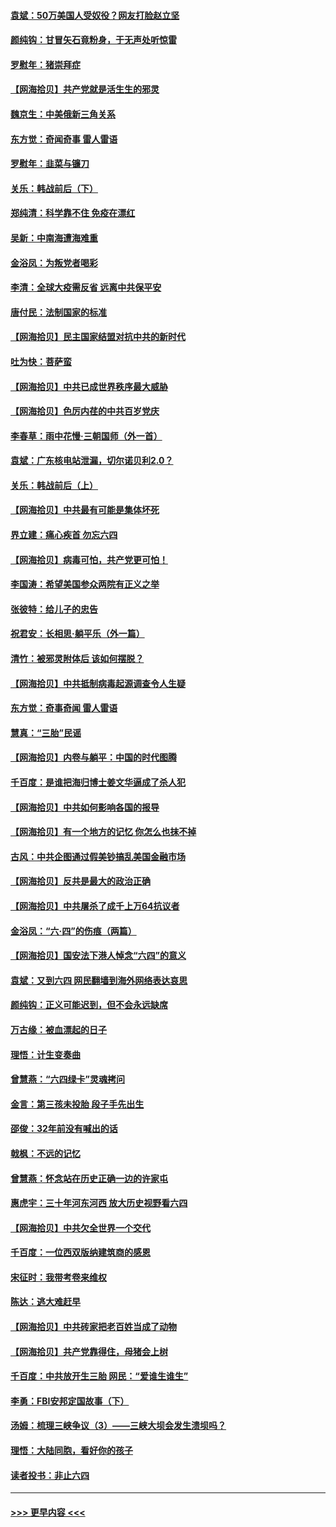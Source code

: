 #### [袁斌：50万美国人受奴役？网友打脸赵立坚](../pages/nsc993/n13041330.md?t=06231652) 
#### [颜纯钩：甘冒矢石竟粉身，于无声处听惊雷](../pages/nsc993/n13041140.md?t=06231652) 
#### [罗慰年：猪崇拜症](../pages/nsc993/n13041071.md?t=06231652) 
#### [【网海拾贝】共产党就是活生生的邪灵](../pages/nsc993/n13036627.md?t=06231652) 
#### [魏京生：中美俄新三角关系](../pages/nsc993/n13035986.md?t=06231652) 
#### [东方觉：奇闻奇事 雷人雷语](../pages/nsc993/n13035878.md?t=06231652) 
#### [罗慰年：韭菜与镰刀](../pages/nsc993/n13034374.md?t=06231652) 
#### [关乐：韩战前后（下）](../pages/nsc993/n13034113.md?t=06231652) 
#### [郑纯清：科学靠不住 免疫在漂红](../pages/nsc993/n13034093.md?t=06231652) 
#### [吴新：中南海遭海难重](../pages/nsc993/n13034084.md?t=06231652) 
#### [金浴凤：为叛党者喝彩](../pages/nsc993/n13034058.md?t=06231652) 
#### [李清：全球大疫需反省 远离中共保平安](../pages/nsc993/n13033784.md?t=06231652) 
#### [唐付民：法制国家的标准](../pages/nsc993/n13032944.md?t=06231652) 
#### [【网海拾贝】民主国家结盟对抗中共的新时代](../pages/nsc993/n13031717.md?t=06231652) 
#### [吐为快：菩萨蛮](../pages/nsc993/n13030033.md?t=06231652) 
#### [【网海拾贝】中共已成世界秩序最大威胁](../pages/nsc993/n13028138.md?t=06231652) 
#### [【网海拾贝】色厉内荏的中共百岁党庆](../pages/nsc993/n13025582.md?t=06231652) 
#### [李春草：雨中花慢‧三朝国师（外一首）](../pages/nsc993/n13025567.md?t=06231652) 
#### [袁斌：广东核电站泄漏，切尔诺贝利2.0？](../pages/nsc993/n13025475.md?t=06231652) 
#### [关乐：韩战前后（上）](../pages/nsc993/n13025387.md?t=06231652) 
#### [【网海拾贝】中共最有可能是集体坏死](../pages/nsc993/n13023101.md?t=06231652) 
#### [界立建：痛心疾首 勿忘六四](../pages/nsc993/n13022339.md?t=06231652) 
#### [【网海拾贝】病毒可怕，共产党更可怕！](../pages/nsc993/n13020728.md?t=06231652) 
#### [李国涛：希望美国参众两院有正义之举](../pages/nsc993/n13020674.md?t=06231652) 
#### [张彼特：给儿子的忠告](../pages/nsc993/n13018934.md?t=06231652) 
#### [祝君安：长相思‧躺平乐（外一篇）](../pages/nsc993/n13018923.md?t=06231652) 
#### [清竹：被邪灵附体后 该如何摆脱？](../pages/nsc993/n13018877.md?t=06231652) 
#### [【网海拾贝】中共抵制病毒起源调查令人生疑](../pages/nsc993/n13017785.md?t=06231652) 
#### [东方觉：奇事奇闻 雷人雷语](../pages/nsc993/n13017577.md?t=06231652) 
#### [慧真：“三胎”民谣](../pages/nsc993/n13017394.md?t=06231652) 
#### [【网海拾贝】内卷与躺平：中国的时代图腾](../pages/nsc993/n13016128.md?t=06231652) 
#### [千百度：是谁把海归博士姜文华逼成了杀人犯](../pages/nsc993/n13015218.md?t=06231652) 
#### [【网海拾贝】中共如何影响各国的报导](../pages/nsc993/n13012599.md?t=06231652) 
#### [【网海拾贝】有一个地方的记忆 你怎么也抹不掉](../pages/nsc993/n13009802.md?t=06231652) 
#### [古风：中共企图通过假美钞搞乱美国金融市场](../pages/nsc993/n13009626.md?t=06231652) 
#### [【网海拾贝】反共是最大的政治正确](../pages/nsc993/n13007051.md?t=06231652) 
#### [【网海拾贝】中共屠杀了成千上万64抗议者](../pages/nsc993/n13002713.md?t=06231652) 
#### [金浴凤：“六·四”的伤痕（两篇）](../pages/nsc993/n13001719.md?t=06231652) 
#### [【网海拾贝】国安法下港人悼念“六四”的意义](../pages/nsc993/n13001039.md?t=06231652) 
#### [袁斌：又到六四 网民翻墙到海外网络表达哀思](../pages/nsc993/n13000995.md?t=06231652) 
#### [颜纯钩：正义可能迟到，但不会永远缺席](../pages/nsc993/n13000920.md?t=06231652) 
#### [万古缘：被血漂起的日子](../pages/nsc993/n13000914.md?t=06231652) 
#### [理悟：计生变奏曲](../pages/nsc993/n13000414.md?t=06231652) 
#### [曾慧燕：“六四绿卡”灵魂拷问](../pages/nsc993/n13000277.md?t=06231652) 
#### [金言：第三孩未投胎 段子手先出生](../pages/nsc993/n13000215.md?t=06231652) 
#### [邵俊：32年前没有喊出的话](../pages/nsc993/n13000181.md?t=06231652) 
#### [戟枫：不远的记忆](../pages/nsc993/n13000121.md?t=06231652) 
#### [曾慧燕：怀念站在历史正确一边的许家屯](../pages/nsc993/n13000073.md?t=06231652) 
#### [惠虎宇：三十年河东河西 放大历史视野看六四](../pages/nsc993/n13000018.md?t=06231652) 
#### [【网海拾贝】中共欠全世界一个交代](../pages/nsc993/n12998706.md?t=06231652) 
#### [千百度：一位西双版纳建筑商的感恩](../pages/nsc993/n12998487.md?t=06231652) 
#### [宋征时：我带考卷来维权](../pages/nsc993/n12994088.md?t=06231652) 
#### [陈达：逃大难赶早](../pages/nsc993/n12993569.md?t=06231652) 
#### [【网海拾贝】中共砖家把老百姓当成了动物](../pages/nsc993/n12993483.md?t=06231652) 
#### [【网海拾贝】共产党靠得住，母猪会上树](../pages/nsc993/n12990730.md?t=06231652) 
#### [千百度：中共放开生三胎 网民：“爱谁生谁生”](../pages/nsc993/n12990644.md?t=06231652) 
#### [李勇：FBI安邦定国故事（下）](../pages/nsc993/n12987854.md?t=06231652) 
#### [汤姆：梳理三峡争议（3）——三峡大坝会发生溃坝吗？](../pages/nsc993/n12989806.md?t=06231652) 
#### [理悟：大陆同胞，看好你的孩子](../pages/nsc993/n12989778.md?t=06231652) 
#### [读者投书：非止六四](../pages/nsc993/n12989673.md?t=06231652) 

----
#### [ >>> 更早内容 <<< ](../indexes/nsc993-earlier.md)

